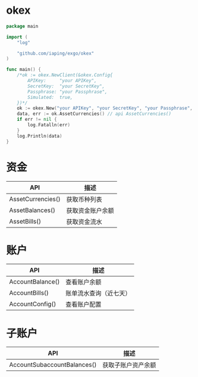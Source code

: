 # okex
```go
package main

import (
	"log"

	"github.com/iaping/exgo/okex"
)

func main() {
	/*ok := okex.NewClient(&okex.Config{
		APIKey:     "your APIKey",
		SecretKey:  "your SecretKey",
		Passphrase: "your Passphrase",
		Simulated:  true,
	})*/
	ok := okex.New("your APIKey", "your SecretKey", "your Passphrase", false)
	data, err := ok.AssetCurrencies() // api AssetCurrencies()
	if err != nil {
		log.Fatalln(err)
	}
	log.Println(data)
}
```

# 资金
API | 描述
--- | ---
AssetCurrencies() | 获取币种列表
AssetBalances() | 获取资金账户余额
AssetBills() | 获取资金流水

# 账户
API | 描述
--- | ---
AccountBalance() | 查看账户余额
AccountBills() | 账单流水查询（近七天）
AccountConfig() | 查看账户配置

# 子账户
API | 描述
--- | ---
AccountSubaccountBalances() | 获取子账户资产余额